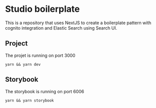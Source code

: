 # Studio boilerplate

This is a repository that uses NextJS to create a boilerplate pattern with cognito integration and Elastic Search using Search UI.

## Project

The projet is running on port 3000

```
yarn && yarn dev
```

## Storybook

The storybook is running on port 6006

```
yarn && yarn storybook
```

